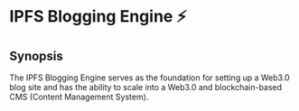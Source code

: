 # IPFS Blogging Engine ⚡

## Synopsis
The IPFS Blogging Engine serves as the foundation for setting up a Web3.0 blog site and has the ability to scale into a Web3.0 and blockchain-based CMS (Content Management System). 

